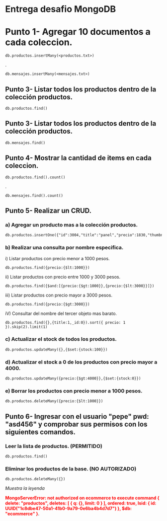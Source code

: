 # Entrega desafio MongoDB

# Punto 1- Agregar 10 documentos a cada coleccion.

    db.productos.insertMany(<productos.txt>) 
.

    db.mensajes.insertMany(<mensajes.txt>)

## Punto 3- Listar todos los productos dentro de la colección productos.

    db.productos.find()
    
## Punto 3- Listar todos los productos dentro de la colección productos.

    db.mensajes.find()

## Punto 4- Mostrar la cantidad de items en cada coleccion.

    db.productos.find().count()
.

    db.mensajes.find().count()

## Punto 5- Realizar un CRUD.

### a) Agregar un producto mas a la colección productos.

    db.productos.insertOne({"id":3004,"title":"panel","precio":1830,"thumbnail":"http..."})

### b) Realizar una consulta por nombre especifica.

i) Listar productos con precio menor a 1000 pesos.

    db.productos.find({precio:{$lt:1000}})

ii) Listar productos con precio entre 1000 y 3000 pesos.

    db.productos.find({$and:[{precio:{$gt:1000}},{precio:{$lt:3000}}]})

iii) Listar productos con precio mayor a 3000 pesos.

    db.productos.find({precio:{$gt:3000}})

iV) Consultar del nombre del tercer objeto mas barato.

    db.productos.find({},{title:1,_id:0}).sort({ precio: 1 }).skip(2).limit(1)

### c) Actualizar el stock de todos los productos.

    db.productos.updateMany({},{$set:{stock:100}})

### d) Actualizar el stock a 0 de los productos con precio mayor a 4000.

    db.productos.updateMany({precio:{$gt:4000}},{$set:{stock:0}})

### e) Borrar los productos con precio menor a 1000 pesos.

    db.productos.deleteMany({precio:{$lt:1000}})

## Punto 6- Ingresar con el usuario "pepe" pwd: "asd456" y comprobar sus permisos con los siguientes comandos.

### Leer la lista de productos. (PERMITIDO)

    db.productos.find()

### Eliminar los productos de la base. (NO AUTORIZADO)

    db.productos.deleteMany({})

*Muestra la leyenda*

<span style="color:red">**MongoServerError: not authorized on ecommerce to execute command { delete: "productos", deletes: [ { q: {}, limit: 0 } ], ordered: true, lsid: { id: UUID("1c8dbe47-50a1-41b0-9a79-0e6ba4b4d7d7") }, $db: "ecommerce" }**</span>.
